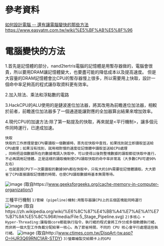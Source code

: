 # 參考資料 
[如何設計電腦 -- 還有讓電腦變快的那些方法](https://www.slideshare.net/ccckmit/ss-85466673)
https://www.easyatm.com.tw/wiki/%E5%BF%AB%E5%8F%96

# 電腦變快的方法
1.首先是記憶體的部分，nand2tertris電腦的記憶體是用暫存器做的，電腦會很貴，所以要用DRAM讓記憶體變大，也要盡可能的降低成本以及提高速度。
但是大容量的DRAM記憶體會比CPU的暫存器慢上很多，所以需要用上快取，設計一個命中率足夠高的程式讓存取資料更有效率。

2.加入除法、乘法和浮點數的電路

3.HackCPU的ALU使用的是鏈波進位加法器，將其改用為前瞻進位加法器，相較於前者，前瞻進位加法器多了一個通道能讓對應的全加器算出結果來增加效率。

4.現代CPU的加速方法:除了第一點提及的快取，再來就是<平行機制>，讓多個元件同時運行，已達成加速。
```
快取
快取的工作原理是當CPU要讀取一個數據時，首先從快取中查找，如果找到就立即讀取並送給CPU處理；如果沒有找到，就用相對慢的速度從記憶體中讀取並送給CPU處理
，同時把這個數據所在的數據塊調入快取中，可以使得以後對整塊數據的讀取都從快取中進行，不必再調用記憶體。正是這樣的讀取機制使CPU讀取快取的命中率非常高（大多數CPU可達90%左右）
，也就是說CPU下一次要讀取的數據90%都在快取中，只有大約10%需要從記憶體讀取。大大節省了CPU直接讀取記憶體的時間，也使CPU讀取數據時基本無需等待。
```
![image](https://user-images.githubusercontent.com/80435655/149285194-1e302ed0-fce3-46ff-b7ad-b1a8575ab1c1.png)
(取自https://www.geeksforgeeks.org/cache-memory-in-computer-organization/)


三種平行機制
      ```
      1)管線 (pipeline)機制:用暫存器讓CPU上的五個區塊能同時運行
      ```
      ![image](https://user-images.githubusercontent.com/80435655/149285564-8aac5b27-3956-4afe-99a2-a07ab04c9003.png)
      (取自https://zh.wikipedia.org/wiki/%E6%8C%87%E4%BB%A4%E7%AE%A1%E7%B7%9A%E5%8C%96#/media/File:5_Stage_Pipeline.svg)
      ```
      2)多核心 + Hyper-Threading:讓每個core都能執行指令，執行緒的程式會將工作分成多個軟體執行緒，而非將一個大型工作負載分配給單一核心。為了節省時間，不同的 CPU 核心會平行處理這些執行緒。
      ```
      ![image](https://user-images.githubusercontent.com/80435655/149286050-45add493-9647-41bc-983e-b15df6071025.png)
      (取自http://www.ctimes.com.tw/DispArt-tw.asp?O=HJR3Q69RNC1AR-STDY)
      ```
      3)螢幕繪製交給顯卡上的GPU
      ``` 

